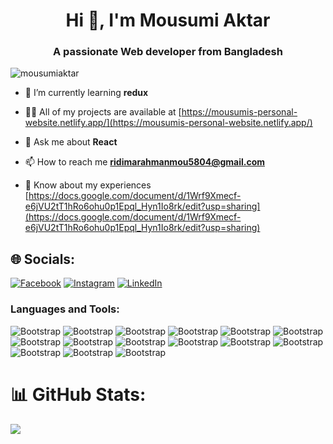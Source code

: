 <h1 align="center">Hi 👋, I'm Mousumi Aktar</h1>
<h3 align="center">A passionate Web developer from Bangladesh</h3>

<p align="left"> <img src="https://komarev.com/ghpvc/?username=mousumiaktar&label=Profile%20views&color=0e75b6&style=flat" alt="mousumiaktar" /> </p>

- 🌱 I’m currently learning **redux**

- 👨‍💻 All of my projects are available at [https://mousumis-personal-website.netlify.app/](https://mousumis-personal-website.netlify.app/)

- 💬 Ask me about **React**

- 📫 How to reach me **ridimarahmanmou5804@gmail.com**

- 📄 Know about my experiences [https://docs.google.com/document/d/1Wrf9Xmecf-e6jVU2tT1hRo6ohu0p1Epql_Hyn1Io8rk/edit?usp=sharing](https://docs.google.com/document/d/1Wrf9Xmecf-e6jVU2tT1hRo6ohu0p1Epql_Hyn1Io8rk/edit?usp=sharing)

 ## 🌐 Socials:
[![Facebook](https://img.shields.io/badge/Facebook-%231877F2.svg?logo=Facebook&logoColor=white)](https://facebook.com/mousumiaktar.mou.7923) [![Instagram](https://img.shields.io/badge/Instagram-%23E4405F.svg?logo=Instagram&logoColor=white)](https://instagram.com/ridimarahmanm) [![LinkedIn](https://img.shields.io/badge/LinkedIn-%230077B5.svg?logo=linkedin&logoColor=white)](https://linkedin.com/in/mousumi-aktar-mou)



<h3 align="left">Languages and Tools:</h3>

![Bootstrap](https://img.shields.io/badge/-HTML-05122A?style=flat-square&logo=HTML&color=353535) ![Bootstrap](https://img.shields.io/badge/-CSS-05122A?style=flat-square&logo=CSS&color=353535) ![Bootstrap](https://img.shields.io/badge/-Javascript-05122A?style=flat-square&logo=Javascript&color=353535) ![Bootstrap](https://img.shields.io/badge/-Typescript-05122A?style=flat-square&logo=Typescript&color=353535) ![Bootstrap](https://img.shields.io/badge/-React-05122A?style=flat-square&logo=React&color=353535) ![Bootstrap](https://img.shields.io/badge/-Redux-05122A?style=flat-square&logo=Redux&color=353535) ![Bootstrap](https://img.shields.io/badge/-NextJS-05122A?style=flat-square&logo=NextJS&color=353535) ![Bootstrap](https://img.shields.io/badge/-MongoDB-05122A?style=flat-square&logo=MongoDB&color=353535) ![Bootstrap](https://img.shields.io/badge/-NodeJS-05122A?style=flat-square&logo=NodeJS&color=353535) ![Bootstrap](https://img.shields.io/badge/-Express%20JS-05122A?style=flat-square&logo=Express-JS&color=353535) ![Bootstrap](https://img.shields.io/badge/-Firebase-05122A?style=flat-square&logo=Firebase&color=353535) ![Bootstrap](https://img.shields.io/badge/-Bootstrap-05122A?style=flat-square&logo=Bootstrap&color=353535) ![Bootstrap](https://img.shields.io/badge/-Tailwind%20CSS-05122A?style=flat-square&logo=Tailwind-CSS&color=353535) ![Bootstrap](https://img.shields.io/badge/-SASS-05122A?style=flat-square&logo=SASS&color=353535) ![Bootstrap](https://img.shields.io/badge/-Visual%20Studio%20Code-05122A?style=flat-square&logo=Visual-Studio-Code&color=353535)


# 📊 GitHub Stats:
![](https://github-readme-stats.vercel.app/api?username=mousumiaktar&theme=tokyonight&hide_border=false&include_all_commits=false&count_private=false)<br/>







